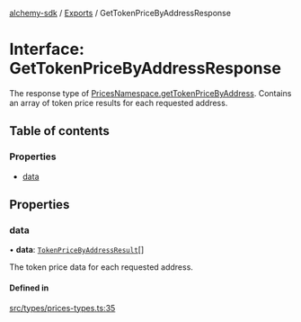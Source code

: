 [alchemy-sdk](../README.md) / [Exports](../modules.md) / GetTokenPriceByAddressResponse

# Interface: GetTokenPriceByAddressResponse

The response type of [PricesNamespace.getTokenPriceByAddress](../classes/PricesNamespace.md#gettokenpricebyaddress).
Contains an array of token price results for each requested address.

## Table of contents

### Properties

- [data](GetTokenPriceByAddressResponse.md#data)

## Properties

### data

• **data**: [`TokenPriceByAddressResult`](TokenPriceByAddressResult.md)[]

The token price data for each requested address.

#### Defined in

[src/types/prices-types.ts:35](https://github.com/alchemyplatform/alchemy-sdk-js/blob/fb68bb4a/src/types/prices-types.ts#L35)
